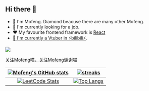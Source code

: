 ## Hi there 👋

<!--
**DiamondMofeng/DiamondMofeng** is a ✨ _special_ ✨ repository because its `README.md` (this file) appears on your GitHub profile.

Here are some ideas to get you started:

- 🔭 I’m currently working on ...
- 🌱 I’m currently learning ...
- 👯 I’m looking to collaborate on ...
- 🤔 I’m looking for help with ...
- 💬 Ask me about ...
- 📫 How to reach me: ...
- 😄 Pronouns: ...
- ⚡ Fun fact: ...
-->

- 💎 I'm Mofeng. Diamond beacuse there are many other Mofeng.
- 🌱 I'm currently looking for a job.   
- ❤️ My favourite frontend framework is [React](https://github.com/facebook/react)
- [🎀 I'm currently a Vtuber in ⚡bilibili⚡](https://live.bilibili.com/1450178). 

[![](https://blog.mofengfeng.com/wp-content/uploads/2022/11/直播封面2.jpg)](https://live.bilibili.com/1450178)

[关注Mofeng喵，关注Mofeng谢谢喵](https://live.bilibili.com/1450178)


| [![Mofeng's GitHub stats](https://github-readme-stats.vercel.app/api?username=DiamondMofeng)](https://github.com/anuraghazra/github-readme-stats)   | [![streaks](https://github-readme-streak-stats.herokuapp.com/?user=diamondmofeng)](https://github.com/DiamondMofeng)  |
| :-: | :-: |
|  [![LeetCode Stats](https://leetcard.jacoblin.cool/Mofengfeng?theme=light&font=Rubik&ext=heatmap&site=cn)](https://leetcode-cn.com/u/mofengfeng/) |     [![Top Langs](https://github-readme-stats.vercel.app/api/top-langs/?username=DiamondMofeng&layout=compact&card_width=380)](https://github.com/anuraghazra/github-readme-stats)  |





